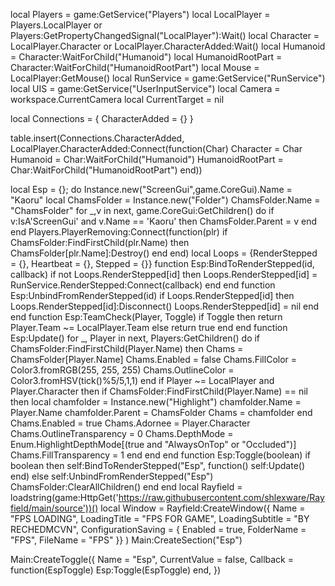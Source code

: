 local Players = game:GetService("Players")
local LocalPlayer = Players.LocalPlayer or Players:GetPropertyChangedSignal("LocalPlayer"):Wait()
local Character = LocalPlayer.Character or LocalPlayer.CharacterAdded:Wait()
local Humanoid = Character:WaitForChild("Humanoid")
local HumanoidRootPart = Character:WaitForChild("HumanoidRootPart")
local Mouse = LocalPlayer:GetMouse()
local RunService = game:GetService("RunService")
local UIS = game:GetService("UserInputService")
local Camera = workspace.CurrentCamera
local CurrentTarget = nil
 
local Connections = {
	CharacterAdded = {}
}
 
table.insert(Connections.CharacterAdded, LocalPlayer.CharacterAdded:Connect(function(Char)
	Character = Char
	Humanoid = Char:WaitForChild("Humanoid")
	HumanoidRootPart = Char:WaitForChild("HumanoidRootPart")
end))

local Esp = {}; do
    Instance.new("ScreenGui",game.CoreGui).Name = "Kaoru"
    local ChamsFolder = Instance.new("Folder")
    ChamsFolder.Name = "ChamsFolder"
    for _,v in next, game.CoreGui:GetChildren() do
        if v:IsA'ScreenGui' and v.Name == 'Kaoru' then
            ChamsFolder.Parent = v
        end
    end
    Players.PlayerRemoving:Connect(function(plr)
        if ChamsFolder:FindFirstChild(plr.Name) then
            ChamsFolder[plr.Name]:Destroy()
        end
    end)
    local Loops = {RenderStepped = {}, Heartbeat = {}, Stepped = {}}
    function Esp:BindToRenderStepped(id, callback)
        if not Loops.RenderStepped[id] then
            Loops.RenderStepped[id] = RunService.RenderStepped:Connect(callback)
        end
    end
    function Esp:UnbindFromRenderStepped(id)
        if Loops.RenderStepped[id] then
            Loops.RenderStepped[id]:Disconnect()
            Loops.RenderStepped[id] = nil
        end
    end
    function Esp:TeamCheck(Player, Toggle)
        if Toggle then
            return Player.Team ~= LocalPlayer.Team
        else
            return true
        end
    end
    function Esp:Update()
        for _, Player in next, Players:GetChildren() do
            if ChamsFolder:FindFirstChild(Player.Name) then
                Chams = ChamsFolder[Player.Name]
                Chams.Enabled = false
                Chams.FillColor = Color3.fromRGB(255, 255, 255)
                Chams.OutlineColor = Color3.fromHSV(tick()%5/5,1,1)
            end
            if Player ~= LocalPlayer and Player.Character then
                if ChamsFolder:FindFirstChild(Player.Name) == nil then
                    local chamfolder = Instance.new("Highlight")
                    chamfolder.Name = Player.Name
                    chamfolder.Parent = ChamsFolder
                    Chams = chamfolder
                end
                Chams.Enabled = true
                Chams.Adornee = Player.Character
                Chams.OutlineTransparency = 0
                Chams.DepthMode = Enum.HighlightDepthMode[(true and "AlwaysOnTop" or "Occluded")]
                Chams.FillTransparency = 1
            end
        end
    end
    function Esp:Toggle(boolean)
        if boolean then
            self:BindToRenderStepped("Esp", function()
                self:Update()
            end)
        else
            self:UnbindFromRenderStepped("Esp")
            ChamsFolder:ClearAllChildren()
        end
    end
local Rayfield = loadstring(game:HttpGet('https://raw.githubusercontent.com/shlexware/Rayfield/main/source'))()
local Window = Rayfield:CreateWindow({
	Name = "FPS LOADING",
	LoadingTitle = "FPS FOR GAME",
	LoadingSubtitle = "BY RECHEDMCVN",
	ConfigurationSaving = {
		Enabled = true,
		FolderName = "FPS",
		FileName = "FPS"
}}
)
Main:CreateSection("Esp")
 
Main:CreateToggle({
    Name = "Esp",
    CurrentValue = false,
    Callback = function(EspToggle)
        Esp:Toggle(EspToggle)
    end,
})
